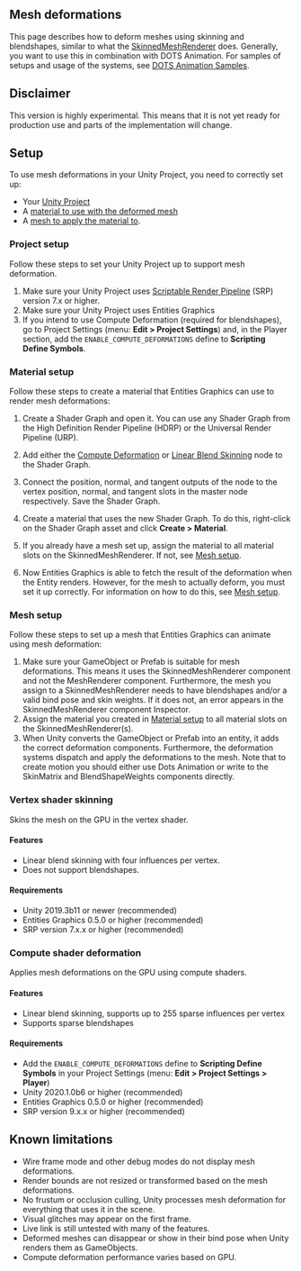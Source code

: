 ## Mesh deformations
This page describes how to deform meshes using skinning and blendshapes, similar to what the [SkinnedMeshRenderer](https://docs.unity3d.com/Manual/class-SkinnedMeshRenderer.html) does. Generally, you want to use this in combination with DOTS Animation. For samples of setups and usage of the systems, see [DOTS Animation Samples](https://github.com/Unity-Technologies/Unity.Animation.Samples/blob/master/README.md). 


## Disclaimer
This version is highly experimental. This means that it is not yet ready for production use and parts of the implementation will change.
## Setup

To use mesh deformations in your Unity Project, you need to correctly set up:

- Your [Unity Project](#project-setup)
- A [material to use with the deformed mesh](#material-setup)
- A [mesh to apply the material to](#mesh-setup).

### Project setup

Follow these steps to set your Unity Project up to support mesh deformation.

1. Make sure your Unity Project uses [Scriptable Render Pipeline](https://docs.unity3d.com/Manual/ScriptableRenderPipeline.html) (SRP) version 7.x or higher.
2. Make sure your Unity Project uses Entities Graphics
3. If you intend to use Compute Deformation (required for blendshapes), go to Project Settings (menu: **Edit > Project Settings**) and, in the Player section, add the `ENABLE_COMPUTE_DEFORMATIONS` define to **Scripting Define Symbols**.

### Material setup

Follow these steps to create a material that Entities Graphics can use to render mesh deformations:

1. Create a Shader Graph and open it. You can use any Shader Graph from the High Definition Render Pipeline (HDRP) or the Universal Render Pipeline (URP).
2. Add either the [Compute Deformation](https://docs.unity3d.com/Packages/com.unity.shadergraph@latest?subfolder=/manual/Compute-Deformation-Node.html) or [Linear Blend Skinning](https://docs.unity3d.com/Packages/com.unity.shadergraph@latest?subfolder=/manual/Linear-Blend-Skinning-Node.html) node to the Shader Graph.
3. Connect the position, normal, and tangent outputs of the node to the vertex position, normal, and tangent slots in the master node respectively. Save the Shader Graph.

1. Create a material that uses the new Shader Graph. To do this, right-click on the Shader Graph asset and click **Create > Material**.
2. If you already have a mesh set up, assign the material to all material slots on the SkinnedMeshRenderer. If not, see [Mesh setup](#mesh-setup).
3. Now Entities Graphics is able to fetch the result of the deformation when the Entity renders. However, for the mesh to actually deform, you must set it up correctly. For information on how to do this, see [Mesh setup](#mesh-setup).

### Mesh setup

Follow these steps to set up a mesh that Entities Graphics can animate using mesh deformation:

1. Make sure your GameObject or Prefab is suitable for mesh deformations. This means it uses the SkinnedMeshRenderer component and not the MeshRenderer component. Furthermore, the mesh you assign to a SkinnedMeshRenderer needs to have blendshapes and/or a valid bind pose and skin weights. If it does not, an error appears in the SkinnedMeshRenderer component Inspector.
2. Assign the material you created in [Material setup](#material-setup) to all material slots on the SkinnedMeshRenderer(s).
3. When Unity converts the GameObject or Prefab into an entity, it adds the correct deformation components. Furthermore, the deformation systems dispatch and apply the deformations to the mesh. Note that to create motion you should either use Dots Animation or write to the SkinMatrix and BlendShapeWeights components directly.

### Vertex shader skinning
Skins the mesh on the GPU in the vertex shader. 
#### Features
- Linear blend skinning with four influences per vertex.
- Does not support blendshapes.
#### Requirements
- Unity 2019.3b11 or newer (recommended)
- Entities Graphics 0.5.0 or higher (recommended)
- SRP version 7.x.x or higher (recommended)


### Compute shader deformation
Applies mesh deformations on the GPU using compute shaders. 
#### Features
- Linear blend skinning, supports up to 255 sparse influences per vertex 
- Supports sparse blendshapes
#### Requirements
- Add the `ENABLE_COMPUTE_DEFORMATIONS` define to **Scripting Define Symbols** in your Project Settings (menu: **Edit > Project Settings > Player**)
- Unity 2020.1.0b6 or higher (recommended)
- Entities Graphics 0.5.0 or higher (recommended)
- SRP version 9.x.x or higher (recommended)

## Known limitations
- Wire frame mode and other debug modes do not display mesh deformations.
- Render bounds are not resized or transformed based on the mesh deformations.
- No frustum or occlusion culling, Unity processes mesh deformation for everything that uses it in the scene.
- Visual glitches may appear on the first frame.
- Live link is still untested with many of the features.
- Deformed meshes can disappear or show in their bind pose when Unity renders them as GameObjects.
- Compute deformation performance varies based on GPU.
